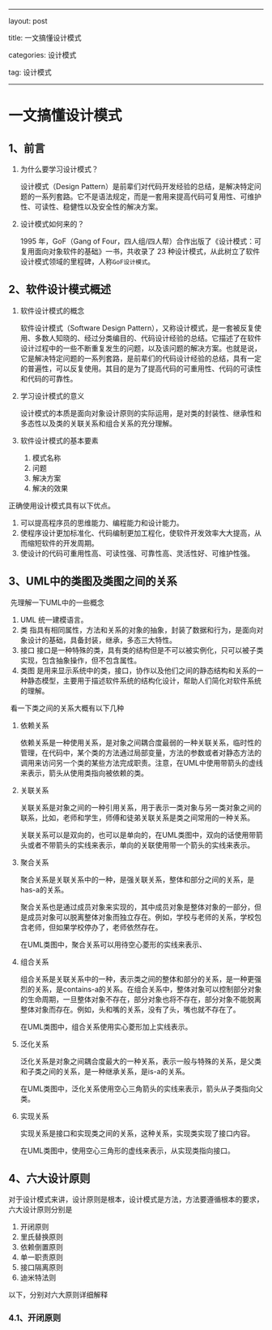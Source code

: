 
---

layout: post

title: 一文搞懂设计模式

categories: 设计模式

tag: 设计模式

---
# 一文搞懂设计模式

## 1、前言

1. 为什么要学习设计模式？	

     设计模式（Design Pattern）是前辈们对代码开发经验的总结，是解决特定问题的一系列套路。它不是语法规定，而是一套用来提高代码可复用性、可维护性、可读性、稳健性以及安全性的解决方案。

2. 设计模式如何来的？

     1995 年，GoF（Gang of Four，四人组/四人帮）合作出版了《设计模式：可复用面向对象软件的基础》一书，共收录了 23 种设计模式，从此树立了软件设计模式领域的里程碑，人称`GoF设计模式`。

## 2、软件设计模式概述

1. 软件设计模式的概念

   软件设计模式（Software Design Pattern），又称设计模式，是一套被反复使用、多数人知晓的、经过分类编目的、代码设计经验的总结。它描述了在软件设计过程中的一些不断重复发生的问题，以及该问题的解决方案。也就是说，它是解决特定问题的一系列套路，是前辈们的代码设计经验的总结，具有一定的普遍性，可以反复使用。其目的是为了提高代码的可重用性、代码的可读性和代码的可靠性。

2. 学习设计模式的意义

   设计模式的本质是面向对象设计原则的实际运用，是对类的封装性、继承性和多态性以及类的关联关系和组合关系的充分理解。

3. 软件设计模式的基本要素

   1. 模式名称
   2. 问题
   3. 解决方案
   4. 解决的效果

 正确使用设计模式具有以下优点。

1. 可以提高程序员的思维能力、编程能力和设计能力。
2. 使程序设计更加标准化、代码编制更加工程化，使软件开发效率大大提高，从而缩短软件的开发周期。
3. 使设计的代码可重用性高、可读性强、可靠性高、灵活性好、可维护性强。

##   3、UML中的类图及类图之间的关系

​	先理解一下UML中的一些概念

1. UML 统一建模语言。
2. 类 指具有相同属性，方法和关系的对象的抽象，封装了数据和行为，是面向对象设计的基础，具备封装，继承，多态三大特性。
3. 接口 接口是一种特殊的类，具有类的结构但是不可以被实例化，只可以被子类实现，包含抽象操作，但不包含属性。
4. 类图 是用来显示系统中的类，接口，协作以及他们之间的静态结构和关系的一种静态模型，主要用于描述软件系统的结构化设计，帮助人们简化对软件系统的理解。

​	看一下类之间的关系大概有以下几种

1. 依赖关系 

   依赖关系是一种使用关系，是对象之间耦合度最弱的一种关联关系，临时性的管理，在代码中，某个类的方法通过局部变量，方法的参数或者对静态方法的调用来访问另一个类的某些方法完成职责。注意，在UML中使用带箭头的虚线来表示，箭头从使用类指向被依赖的类。

2. 关联关系

   关联关系是对象之间的一种引用关系，用于表示一类对象与另一类对象之间的联系，比如，老师和学生，师傅和徒弟关联关系是类之间常用的一种关系。

   关联关系可以是双向的，也可以是单向的，在UML类图中，双向的话使用带箭头或者不带箭头的实线来表示，单向的关联使用带一个箭头的实线来表示。

3. 聚合关系

   聚合关系是关联关系中的一种，是强关联关系，整体和部分之间的关系，是has-a的关系。

   聚合关系也是通过成员对象来实现的，其中成员对象是整体对象的一部分，但是成员对象可以脱离整体对象而独立存在。例如，学校与老师的关系，学校包含老师，但如果学校停办了，老师依然存在。

   在UML类图中，聚合关系可以用待空心菱形的实线来表示、

4. 组合关系

   组合关系是关联关系中的一种，表示类之间的整体和部分的关系，是一种更强烈的关系，是contains-a的关系。在组合关系中，整体对象可以控制部分对象的生命周期，一旦整体对象不存在，部分对象也将不存在，部分对象不能脱离整体对象而存在。例如，头和嘴的关系，没有了头，嘴也就不存在了。

   在UML类图中，组合关系使用实心菱形加上实线表示。

5. 泛化关系

   泛化关系是对象之间耦合度最大的一种关系，表示一般与特殊的关系，是父类和子类之间的关系，是一种继承关系，是is-a的关系。

   在UML类图中，泛化关系使用空心三角箭头的实线来表示，箭头从子类指向父类。

6. 实现关系

   实现关系是接口和实现类之间的关系，这种关系，实现类实现了接口内容。

   在UML类图中，使用空心三角形的虚线来表示，从实现类指向接口。

   

## 4、六大设计原则

​	对于设计模式来讲，设计原则是根本，设计模式是方法，方法要遵循根本的要求，六大设计原则分别是

1. 开闭原则
2. 里氏替换原则
3. 依赖倒置原则
4. 单一职责原则
5. 接口隔离原则
6. 迪米特法则

以下，分别对六大原则详细解释

### 4.1、开闭原则

   

​	